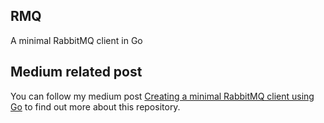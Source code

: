 ## RMQ 

A minimal RabbitMQ client in Go

## Medium related post

You can follow my medium post [Creating a minimal RabbitMQ client using Go](https://mehrdadep.medium.com/creating-a-minimal-rabbitmq-client-using-go-cbcec1470950) to find out more about this repository.

